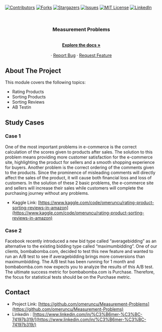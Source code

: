 [![Contributors][contributors-shield]][contributors-url]
[![Forks][forks-shield]][forks-url]
[![Stargazers][stars-shield]][stars-url]
[![Issues][issues-shield]][issues-url]
[![MIT License][license-shield]][license-url]
[![LinkedIn][linkedin-shield]][linkedin-url]

<!-- PROJECT LOGO -->
<br />
<p align="center">
  <a href="https://github.com/omeruncu/Measurement-Problems"></a>

  <h3 align="center">Measurement Problems</h3>

  <p align="center">
    <br />
    <a href="https://github.com/omeruncu/Measurement-Problems"><strong>Explore the docs »</strong></a>
    <br />
    <br />
    ·
    <a href="https://github.com/omeruncu/Measurement-Problems/issues">Report Bug</a>
    ·
    <a href="https://github.com/omeruncu/Measurement-Problems/issues">Request Feature</a>
  </p>
</p>

<!-- ABOUT THE PROJECT -->
## About The Project
This module covers the following topics:
- Rating Products
- Sorting Products
- Sorting Reviews
- AB Testin

<!-- STUDY CASES -->
## Study Cases
### Case 1 
One of the most important problems in e-commerce is the correct calculation of the scores given to products after sales. The solution to this problem means providing more customer satisfaction for the e-commerce site, highlighting the product for sellers and a smooth shopping experience for buyers. Another problem is the correct ordering of the comments given to the products. Since the prominence of misleading comments will directly affect the sales of the product, it will cause both financial loss and loss of customers. In the solution of these 2 basic problems, the e-commerce site and sellers will increase their sales while customers will complete the purchasing journey without any problems.

* Kaggle Link: [https://www.kaggle.com/code/omeruncu/rating-product-sorting-reviews-in-amazon](https://www.kaggle.com/code/omeruncu/rating-product-sorting-reviews-in-amazon)

### Case 2
Facebook recently introduced a new bid type called “averagebidding” as an alternative to the existing bidding type called “maximumbidding”. One of our clients, bombabomba.com, decided to test this new feature and wanted to run an A/B test to see if averagebidding brings more conversions than maximumbidding. The A/B test has been running for 1 month and bombabomba.com now expects you to analyze the results of this A/B test. The ultimate success metric for bombabomba.com is Purchase. Therefore, the focus for statistical tests should be on the Purchase metric.


<!-- CONTACT -->
## Contact

* Project Link: [https://github.com/omeruncu/Measurement-Problems](https://github.com/omeruncu/Measurement-Problems)
* Linkedin : [https://www.linkedin.com/in/%C3%B6mer-%C3%BC-74197b319/](https://www.linkedin.com/in/%C3%B6mer-%C3%BC-74197b319/)



<!-- MARKDOWN LINKS & IMAGES -->
<!-- https://www.markdownguide.org/basic-syntax/#reference-style-links -->
[contributors-shield]: https://img.shields.io/github/contributors/omeruncu/Measurement-Problems.svg?style=for-the-badge
[contributors-url]: https://github.com/omeruncu/Measurement-Problems/graphs/contributors
[forks-shield]: https://img.shields.io/github/forks/omeruncu/Measurement-Problems.svg?style=for-the-badge
[forks-url]: https://github.com/omeruncu/Measurement-Problems/network/members
[stars-shield]: https://img.shields.io/github/stars/omeruncu/Measurement-Problems.svg?style=for-the-badge
[stars-url]: https://github.com/omeruncu/Measurement-Problems/stargazers
[issues-shield]: https://img.shields.io/github/issues/omeruncu/Measurement-Problems.svg?style=for-the-badge
[issues-url]: https://github.com/omeruncu/Measurement-Problems/issues
[license-shield]: https://img.shields.io/github/license/omeruncu/Measurement-Problems.svg?style=for-the-badge
[license-url]: https://github.com/omeruncu/Measurement-Problems/blob/master/LICENSE.txt
[linkedin-shield]: https://img.shields.io/badge/-LinkedIn-black.svg?style=for-the-badge&logo=linkedin&colorB=555
[linkedin-url]: https://www.linkedin.com/in/%C3%B6mer-%C3%BC-74197b319/
